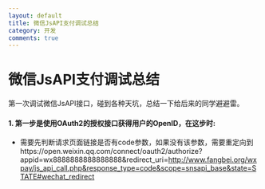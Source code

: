 ```yaml
---
layout: default
title: 微信JsAPI支付调试总结
category: 开发
comments: true
---
```


# 微信JsAPI支付调试总结

第一次调试微信JsAPI接口，碰到各种天坑，总结一下给后来的同学避避雷。

#### 1. 第一步是使用OAuth2的授权接口获得用户的OpenID，在这步时:

* 需要先判断请求页面链接是否有code参数，如果没有该参数，需要重定向到https://open.weixin.qq.com/connect/oauth2/authorize?appid=wx8888888888888888&redirect_uri=http://www.fangbei.org/wxpay/js_api_call.php&response_type=code&scope=snsapi_base&state=STATE#wechat_redirect